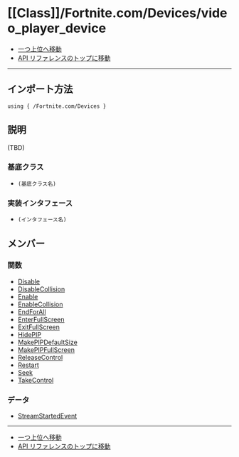 # [[Class]]/Fortnite.com/Devices/video_player_device

- [一つ上位へ移動](../main.md)
- [API リファレンスのトップに移動](../../../main.md)

---

## インポート方法

```verse
using { /Fortnite.com/Devices }
```

## 説明

(TBD)

### 基底クラス

- `(基底クラス名)`

### 実装インタフェース

- `(インタフェース名)`

## メンバー

### 関数

- [Disable](./F_Disable/main.md)
- [DisableCollision](./F_DisableCollision/main.md)
- [Enable](./F_Enable/main.md)
- [EnableCollision](./F_EnableCollision/main.md)
- [EndForAll](./F_EndForAll/main.md)
- [EnterFullScreen](./F_EnterFullScreen/main.md)
- [ExitFullScreen](./F_ExitFullScreen/main.md)
- [HidePIP](./F_HidePIP/main.md)
- [MakePIPDefaultSize](./F_MakePIPDefaultSize/main.md)
- [MakePIPFullScreen](./F_MakePIPFullScreen/main.md)
- [ReleaseControl](./F_ReleaseControl/main.md)
- [Restart](./F_Restart/main.md)
- [Seek](./F_Seek/main.md)
- [TakeControl](./F_TakeControl/main.md)

### データ

- [StreamStartedEvent](./D_StreamStartedEvent/main.md)

---

- [一つ上位へ移動](../main.md)
- [API リファレンスのトップに移動](../../../main.md)
